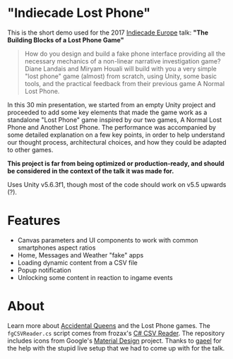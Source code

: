 # "Indiecade Lost Phone"
This is the short demo used for the 2017 [Indiecade Europe](http://indiecade-europe.eu/) talk: **"The Building Blocks of a Lost Phone Game"**
>How do you design and build a fake phone interface providing all the necessary mechanics of a non-linear narrative investigation game? Diane Landais and Miryam Houali will build with you a very simple "lost phone" game (almost) from scratch, using Unity, some basic tools, and the practical feedback from their previous game A Normal Lost Phone.

In this 30 min presentation, we started from an empty Unity project and proceeded to add some key elements that made the game work as a standalone "Lost Phone" game inspired by our two games, A Normal Lost Phone and Another Lost Phone. The performance was accompanied by some detailed explanation on a few key points, in order to help understand our thought process, architectural choices, and how they could be adapted to other games.

**This project is far from being optimized or production-ready, and should be considered in the context of the talk it was made for.**

Uses Unity v5.6.3f1, though most of the code should work on v5.5 upwards (?).

# Features
* Canvas parameters and UI components to work with common smartphones aspect ratios
* Home, Messages and Weather "fake" apps
* Loading dynamic content from a CSV file
* Popup notification
* Unlocking some content in reaction to ingame events

# About
Learn more about [Accidental Queens](https://www.accidentalqueens.com) and the Lost Phone games.
The `fgCSVReader.cs` script comes from frozax's [C# CSV Reader](https://github.com/frozax/fgCSVReader).
The repository includes icons from Google's [Material Design](https://github.com/google/material-design-icons) project.
Thanks to [gaeel](http://spaceshipsin.space/) for the help with the stupid live setup that we had to come up with for the talk.